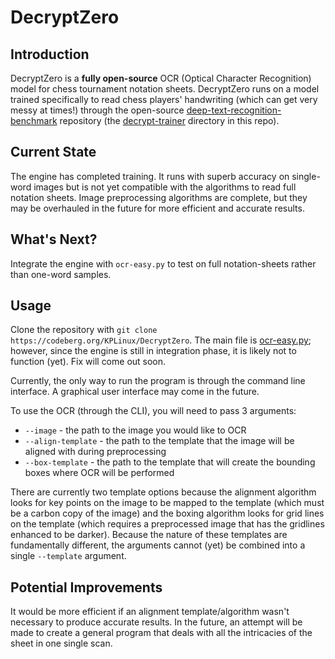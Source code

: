 # DecryptZero

## Introduction
DecryptZero is a **fully open-source** OCR (Optical Character Recognition) model for chess tournament notation sheets. DecryptZero runs on a model trained specifically to read chess players' handwriting (which can get very messy at times!) through the open-source [deep-text-recognition-benchmark](https://github.com/clovaai/deep-text-recognition-benchmark) repository (the [decrypt-trainer](decrypt-trainer) directory in this repo).

## Current State
The engine has completed training. It runs with superb accuracy on single-word images but is not yet compatible with the algorithms to read full notation sheets. Image preprocessing algorithms are complete, but they may be overhauled in the future for more efficient and accurate results.

## What's Next?
Integrate the engine with `ocr-easy.py` to test on full notation-sheets rather than one-word samples.

## Usage
Clone the repository with `git clone https://codeberg.org/KPLinux/DecryptZero`. The main file is [ocr-easy.py](ocr-easy.py); however, since the engine is still in integration phase, it is likely not to function (yet). Fix will come out soon.

Currently, the only way to run the program is through the command line interface. A graphical user interface may come in the future.

To use the OCR (through the CLI), you will need to pass 3 arguments:
* `--image` - the path to the image you would like to OCR
* `--align-template` - the path to the template that the image will be aligned with during preprocessing
* `--box-template` - the path to the template that will create the bounding boxes where OCR will be performed

There are currently two template options because the alignment algorithm looks for key points on the image to be mapped to the template (which must be a carbon copy of the image) and the boxing algorithm looks for grid lines on the template (which requires a preprocessed image that has the gridlines enhanced to be darker). Because the nature of these templates are fundamentally different, the arguments cannot (yet) be combined into a single `--template` argument.

## Potential Improvements
It would be more efficient if an alignment template/algorithm wasn't necessary to produce accurate results. In the future, an attempt will be made to create a general program that deals with all the intricacies of the sheet in one single scan.
